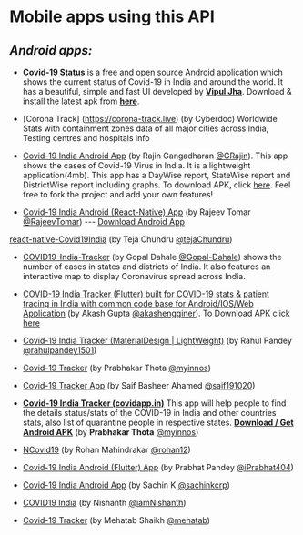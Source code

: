 # Mobile apps using this API

## _Android apps:_

- __[Covid-19 Status](https://github.com/Coders-Of-XDA-OT/covid19-status-android)__ is a free and open source Android application which shows the current status of Covid-19 in India and around the world. It has a beautiful, simple and fast UI developed by __[Vipul Jha](https://github.com/lordarcadius)__. Download & install the latest apk from __[here](https://www.vipuljha.com/covid)__.

- [Corona Track] (<https://corona-track.live>) (by Cyberdoc) Worldwide Stats with containment zones data of all major cities across India, Testing centres and hospitals info

- [Covid-19 India Android App](https://github.com/GRajin/Covid-19IndiaApp) (by Rajin Gangadharan [@GRajin](https://github.com/GRajin)). This app shows the cases of Covid-19 Virus in India. It is a lightweight application(4mb). This app has a DayWise report, StateWise report and DistrictWise report including graphs. To download APK, click [here](https://github.com/GRajin/Covid-19IndiaApp/releases/download/Covid19_India_v1.0/Covid-19.India.apk). Feel free to fork the project and add your own features!

- [Covid-19 India Android (React-Native) App](https://github.com/RajeevTomar/Covid-19) (by Rajeev Tomar [@RajeevTomar](https://github.com/RajeevTomar/)) --- [Download Android App](http://positivemind.co.in/apk/covid-19_v1.1.apk)</a>

[react-native-Covid19India](https://github.com/tejachundru/react-native-Covid19India) (by Teja Chundru [@tejaChundru](https://github.com/tejachundru/))

- [COVID19-India-Tracker](https://github.com/Gopal-Dahale/COVID19-India-Tracker) (by Gopal Dahale [@Gopal-Dahale](https://github.com/Gopal-Dahale)) shows the number of cases in states and districts of India. It also features an interactive map to display Coronavirus spread across India.

- [COVID-19 India Tracker (Flutter) built for COVID-19 stats & patient tracing in India with common code base for Android/IOS/Web Application](https://github.com/akashengginer/covid-19_tracker_india) (by Akash Gupta [@akashengginer](https://github.com/akashengginer)). To Download APK click [here](https://github.com/akashengginer/covid-19_tracker_india/blob/master/apk/app-release.apk)

- [Covid-19 India Tracker (MaterialDesign | LightWeight)](https://tinyurl.com/covid19IndiaTracker) (by Rahul Pandey [@rahulpandey1501](http://github.com/rahulpandey1501))

- [Covid-19 Tracker](http://covidapp.in) (by Prabhakar Thota [@myinnos](https://github.com/myinnos))

- [Covid-19 Tracker App](https://github.com/saif191020/covid-19-Tracker-App) (by Saif Basheer Ahamed [@saif191020](https://github.com/saif191020))

- __[Covid-19 India Tracker (covidapp.in)](http://covidapp.in)__ This app will help people to find the details status/stats of the COVID-19 in India and other countries stats, also list of quarantine people in respective states. __[Download / Get Android APK](https://drive.google.com/file/d/1n35tQndjuDJR8l1-zYHu6UBO-ZFibFuO/view)__ (by __Prabhakar Thota__ [@myinnos](https://github.com/myinnos))

- [NCovid19](http://covid.softycom.in) (by Rohan Mahindrakar [@rohan12](https://github.com/ROHAN12))

- [Covid-19 India Android (Flutter) App](https://github.com/iPrabhat404/covid19-flutter) (by Prabhat Pandey [@iPrabhat404](https://github.com/iPrabhat404))

- [Covid-19 India Android App](https://tinyurl.com/covid19indiask) (by Sachin K [@sachinkcrp](https://github.com/sachinkcrp))

- [COVID19 India](https://github.com/iamnishanth/Covid19India) (by Nishanth [@iamNishanth](https://github.com/iamnishanth))

- [Covid-19 Tracker](https://github.com/Mehatab/covid-19) (by Mehatab Shaikh [@mehatab](https://github.com/Mehatab))
